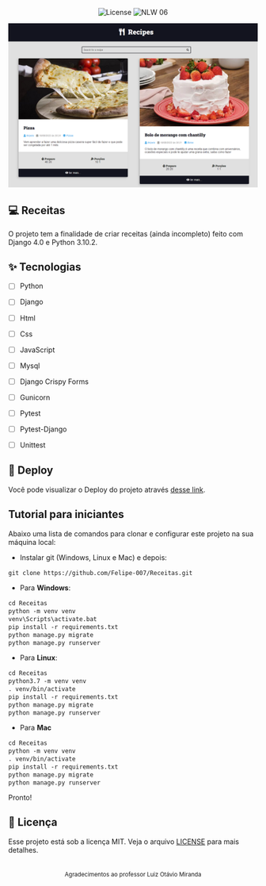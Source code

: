 
<p align="center">
  <img alt="License" src="https://img.shields.io/static/v1?label=license&message=MIT&color=E51C44&labelColor=0A1033">

 <img src="https://img.shields.io/static/v1?label=NLW&message=06&color=E51C44&labelColor=0A1033" alt="NLW 06" />
</p>


![cover](.github/cover.png?style=flat)


## 💻 Receitas

O projeto tem a finalidade de criar receitas (ainda incompleto) feito com Django 4.0 e Python 3.10.2.

## ✨ Tecnologias

-   [ ] Python
-   [ ] Django
-   [ ] Html
-   [ ] Css
-   [ ] JavaScript
-   [ ] Mysql
-   [ ] Django Crispy Forms
-   [ ] Gunicorn
-   [ ] Pytest
-   [ ] Pytest-Django
-   [ ] Unittest


## 🔖 Deploy

Você pode visualizar o Deploy do projeto através [desse link](https://github.com/Felipe-007/Receitas.git).


## Tutorial para iniciantes

Abaixo uma lista de comandos para clonar e configurar este projeto na sua 
máquina local:

- Instalar git (Windows, Linux e Mac) e depois:

```
git clone https://github.com/Felipe-007/Receitas.git
```

- Para **Windows**:

```
cd Receitas
python -m venv venv
venv\Scripts\activate.bat
pip install -r requirements.txt
python manage.py migrate
python manage.py runserver
```

- Para **Linux**:

```
cd Receitas
python3.7 -m venv venv
. venv/bin/activate
pip install -r requirements.txt
python manage.py migrate
python manage.py runserver
```

- Para **Mac**

```
cd Receitas
python -m venv venv
. venv/bin/activate
pip install -r requirements.txt
python manage.py migrate
python manage.py runserver
```

Pronto!


## 📄 Licença

Esse projeto está sob a licença MIT. Veja o arquivo [LICENSE](LICENSE.md) para mais detalhes.

<br />

<div align="center">
  <small>Agradecimentos ao professor Luiz Otávio Miranda</small>  
</div>
